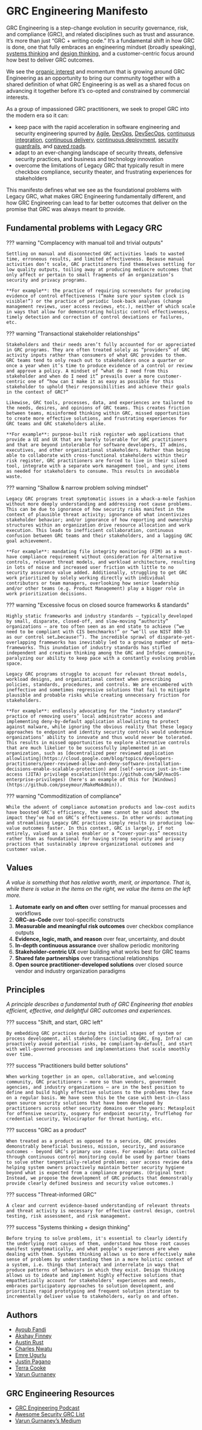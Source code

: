 # GRC Engineering Manifesto

GRC Engineering is a step-change evolution in security governance, risk, and compliance (GRC), and related disciplines such as trust and assurance. It’s more than just “GRC + writing code.”  It’s a fundamental shift in how GRC is done, one that fully embraces an engineering mindset (broadly speaking), [systems thinking](https://en.m.wikipedia.org/wiki/Systems_thinking) and [design thinking](https://en.m.wikipedia.org/wiki/Design_thinking), and a customer-centric focus around how best to deliver GRC outcomes.

We see the [organic interest](https://www.reddit.com/r/cybersecurity/comments/18efir2/grc_engineering/) and momentum that is growing around GRC Engineering as an opportunity to bring our community together with a shared definition of what GRC Engineering is as well as a shared focus on advancing it together before it’s co-opted and constrained by commercial interests.

As a group of impassioned GRC practitioners, we seek to propel GRC into the modern era so it can: 

* keep pace with the rapid acceleration in software engineering and security engineering spurred by [Agile](https://agilemanifesto.org/), [DevOps](https://en.m.wikipedia.org/wiki/DevOps), [DevSecOps](https://www.devsecops.org/), [continuous integration](https://en.m.wikipedia.org/wiki/Continuous_integration), [continuous delivery](https://en.m.wikipedia.org/wiki/Continuous_delivery), [continuous deployment](https://en.m.wikipedia.org/wiki/Continuous_deployment), [security guardrails](https://youtu.be/geumLjxtc54?si=MBILJ_qgFDqDqIGD), and [paved roads](https://www.slideshare.net/slideshow/the-paved-road-at-netflix/75867013).
* adapt to an ever-changing landscape of security threats, defensive security practices, and business and technology innovation
* overcome the limitations of Legacy GRC that typically result in mere checkbox compliance, security theater, and frustrating experiences for stakeholders

This manifesto defines what we see as the foundational problems with Legacy GRC, what makes GRC Engineering fundamentally different, and how GRC Engineering can lead to far better outcomes that deliver on the promise that GRC was always meant to provide.

## Fundamental problems with Legacy GRC

??? warning "Complacency with manual toil and trivial outputs"

    Settling on manual and disconnected GRC activities leads to wasted time, erroneous results, and limited effectiveness. Because manual activities don’t scale, GRC practitioners find themselves settling for low quality outputs, toiling away at producing mediocre outcomes that only affect or pertain to small fragments of an organization’s security and privacy programs.

    **For example**: the practice of requiring screenshots for producing evidence of control effectiveness (“make sure your system clock is visible!”) or the practice of periodic look-back analyses (change management reviews, user access reviews, etc.), neither of which scale in ways that allow for demonstrating holistic control effectiveness, timely detection and correction of control deviations or failures, etc.

??? warning "Transactional stakeholder relationships"
    
    Stakeholders and their needs aren’t fully accounted for or appreciated in GRC programs. They are often treated solely as “providers” of GRC activity inputs rather than consumers of what GRC provides to them. GRC teams tend to only reach out to stakeholders once a quarter or once a year when it’s time to produce evidence of a control or review and approve a policy. A mindset of “what do I need from this stakeholder and when do I need it” prevails over a more customer-centric one of “how can I make it as easy as possible for this stakeholder to uphold their responsibilities and achieve their goals in the context of GRC?”

    Likewise, GRC tools, processes, data, and experiences are tailored to the needs, desires, and opinions of GRC teams. This creates friction between teams, misinformed thinking within GRC, missed opportunities to create more effective solutions, and frustrating experiences for GRC teams and GRC stakeholders alike.

    **For example**: purpose-built risk register web applications that provide a UI and UX that are barely tolerable for GRC practitioners and that are beyond intolerable for software developers, IT admins, executives, and other organizational stakeholders. Rather than being able to collaborate with cross-functional stakeholders within their risk register, GRC practitioners are forced to live in their siloed tool, integrate with a separate work management tool, and sync items as needed for stakeholders to consume. This results in avoidable waste. 

??? warning "Shallow & narrow problem solving mindset"
    
    Legacy GRC programs treat symptomatic issues in a whack-a-mole fashion without more deeply understanding and addressing root cause problems. This can be due to ignorance of how security risks manifest in the context of plausible threat activity; ignorance of what incentivizes stakeholder behavior; and/or ignorance of how reporting and ownership structures within an organization drive resource allocation and work execution. This leads to inefficient collaboration, continuous confusion between GRC teams and their stakeholders, and a lagging GRC goal achievement.

    **For example**: mandating file integrity monitoring (FIM) as a must-have compliance requirement without consideration for alternative controls, relevant threat models, and workload architecture, resulting in lots of noise and increased user friction with little to no security assurance value added. Additionally, struggling to get GRC work prioritized by solely working directly with individual contributors or team managers, overlooking how senior leadership and/or other teams (e.g. Product Management) play a bigger role in work prioritization decisions. 

??? warning "Excessive focus on closed source frameworks & standards"
    
    Highly static frameworks and industry standards – typically developed by small, disparate, closed-off, and slow-moving “authority” organizations – are too often seen as an end state to achieve (“we need to be compliant with CIS benchmarks!” or “we’ll use NIST 800-53 as our control set…because!”). The incredible sprawl of disparate-yet-overlapping frameworks has inevitably led to a growing number of meta-frameworks. This inundation of industry standards has stifled independent and creative thinking among the GRC and InfoSec community, paralyzing our ability to keep pace with a constantly evolving problem space. 

    Legacy GRC programs struggle to account for relevant threat models, workload designs, and organizational context when prescribing policies, standards, procedures, and controls. We are encumbered with ineffective and sometimes regressive solutions that fail to mitigate plausible and probable risks while creating unnecessary friction for stakeholders. 
    
    **For example**: endlessly advocating for the “industry standard” practice of removing users’ local administrator access and implementing deny-by-default application allowlisting to protect against malware, while ignoring the obvious reality that these legacy approaches to endpoint and identity security controls would undermine organizations’ ability to innovate and thus would never be tolerated. This results in missed opportunities to explore alternative controls that are much likelier to be successfully implemented in an organization, such as [decentralized peer reviewed application allowlisting](https://cloud.google.com/blog/topics/developers-practitioners/peer-reviewed-allow-and-deny-software-installation-decisions-enable-scalable-protection) and [self-service just-in-time access (JITA) privilege escalation](https://github.com/SAP/macOS-enterprise-privileges) (here's an example of this for [Windows](https://github.com/pseymour/MakeMeAdmin)).

??? warning "Commoditization of compliance"
    
    While the advent of compliance automation products and low-cost audits have boosted GRC’s efficiency, the same cannot be said about the impact they’ve had on GRC’s effectiveness. In other words: automating and streamlining Legacy GRC practices simply results in producing low-value outcomes faster. In this context, GRC is largely, if not entirely, valued as a sales enabler or a “cover-your-ass” necessity rather than as foundational for having strong security and privacy practices that sustainably improve organizational outcomes and customer value.

## Values
_A value is something that has relative worth, merit, or importance. That is, while there is value in the items on the right, we value the items on the left more._

1. **Automate early on and often** over settling for manual processes and workflows
2. **GRC-as-Code** over tool-specific constructs
3. **Measurable and meaningful risk outcomes** over checkbox compliance outputs
4. **Evidence, logic, math, and reason** over fear, uncertainty, and doubt
5. **In-depth continuous assurance** over shallow periodic monitoring
6. **Stakeholder-centric UX** over building what works best for GRC teams
7. **Shared fate partnerships** over transactional relationships
8. **Open source practitioner-developed solutions** over closed source vendor and industry organization paradigms


## Principles
_A principle describes a fundamental truth of GRC Engineering that enables efficient, effective, and delightful GRC outcomes and experiences._

??? success "Shift, and start, GRC left"

    By embedding GRC practices during the initial stages of system or process development, all stakeholders (including GRC, Eng, Infra) can proactively avoid potential risks, be compliant-by-default, and start with well-governed processes and implementations that scale smoothly over time.

??? success "Practitioners build better solutions"

    When working together in an open, collaborative, and welcoming community, GRC practitioners – more so than vendors, government agencies, and industry organizations – are in the best position to define and build highly effective solutions to the problems they face on a regular basis. We have seen this be the case with best-in-class open source security solutions that have been developed by practitioners across other security domains over the years: Metasploit for offensive security, osquery for endpoint security, Trufflehog for credential security, Velociraptor for threat hunting, etc. 

??? success "GRC as a product"

    When treated as a product as opposed to a service, GRC provides demonstrably beneficial business, mission, security, and assurance outcomes - beyond GRC’s primary use cases. For example: data collected through continuous control monitoring could be used by partner teams to solve other tangentially-related problems; user access review data helping system owners proactively maintain better security hygiene beyond what is expected from a compliance programs. (Original text: Instead, we propose the development of GRC products that demonstrably provide clearly defined business and security value outcomes.)

??? success "Threat-informed GRC"

    A clear and current evidence-based understanding of relevant threats and threat activity is necessary for effective control design, control testing, risk assessment, and risk management.

??? success "Systems thinking + design thinking"

    Before trying to solve problems, it's essential to clearly identify the underlying root causes of them, understand how those root causes manifest symptomatically, and what people’s experiences are when dealing with them. Systems thinking allows us to more effectively make sense of problems by understanding them in a more holistic context of a system, i.e. things that interact and interrelate in ways that produce patterns of behaviors in which they exist. Design thinking allows us to ideate and implement highly effective solutions that empathetically account for stakeholders’ experiences and needs, embraces participatory approaches to solution development, and prioritizes rapid prototyping and frequent solution iteration to incrementally deliver value to stakeholders, early on and often.

## Authors
- [Ayoub Fandi](https://www.linkedin.com/in/ayoubfandi/)
- [Akshay Finney](https://www.linkedin.com/in/akshay-finney/)
- [Austin Rust](https://www.linkedin.com/in/austin-rust-1a5b2b3b/)
- [Charles Nwatu](https://www.linkedin.com/in/cnwatu/)
- [Emre Ugurlu](https://www.linkedin.com/in/emre-ugurlu-48596b116/)
- [Justin Pagano](https://www.linkedin.com/in/justinpagano/)
- [Terra Cooke](https://www.linkedin.com/in/terra-cooke-24552918/)
- [Varun Gurnaney](https://www.linkedin.com/in/varungurnaney/)

## GRC Engineering Resources
- [GRC Engineering Podcast](https://open.spotify.com/show/3SkXwuXewy0qXXhICy5e6W)
- [Awesome Security GRC List](https://github.com/Arudjreis/awesome-security-GRC)
- [Varun Gurnaney’s Medium](https://medium.com/@varungurnaney)

